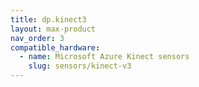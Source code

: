 ```yaml
---
title: dp.kinect3
layout: max-product
nav_order: 3
compatible_hardware:
  - name: Microsoft Azure Kinect sensors
    slug: sensors/kinect-v3
---
```

